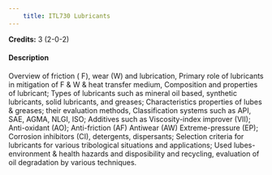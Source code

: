 ```yaml
---
    title: ITL730 Lubricants
---
```

**Credits:** 3 (2-0-2)



#### Description 
Overview of friction ( F), wear (W) and lubrication, Primary role of lubricants in mitigation of F & W & heat transfer medium, Composition and properties of lubricant; Types of lubricants such as mineral oil based, synthetic lubricants, solid lubricants, and greases; Characteristics properties of lubes & greases; their evaluation methods, Classification systems such as API, SAE, AGMA, NLGI, ISO; Additives such as Viscosity-index improver (VII); Anti-oxidant (AO); Anti-friction (AF) Antiwear (AW) Extreme-pressure (EP); Corrosion inhibitors (CI), detergents, dispersants; Selection criteria for lubricants for various tribological situations and applications; Used lubes-environment & health hazards and disposibility and recycling, evaluation of oil degradation by various techniques.